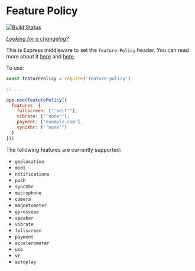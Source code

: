 Feature Policy
==============
[![Build Status](https://travis-ci.org/helmetjs/feature-policy.svg?branch=master)](https://travis-ci.org/helmetjs/feature-policy)

[_Looking for a changelog?_](https://github.com/helmetjs/helmet/blob/master/HISTORY.md)

This is Express middleware to set the `Feature-Policy` header. You can read more about it [here](https://scotthelme.co.uk/a-new-security-header-feature-policy/) and [here](https://developers.google.com/web/updates/2018/06/feature-policy).

To use:

```javascript
const featurePolicy = require('feature-policy')

// ...

app.use(featurePolicy({
  features: {
    fullscreen: ["'self'"],
    vibrate: ["'none'"],
    payment: ['example.com'],
    syncXhr: ["'none'"]
  }
}))
```

The following features are currently supported:

* `geolocation`
* `midi`
* `notifications`
* `push`
* `syncXhr`
* `microphone`
* `camera`
* `magnetometer`
* `gyroscope`
* `speaker`
* `vibrate`
* `fullscreen`
* `payment`
* `accelerometer`
* `usb`
* `vr`
* `autoplay`
